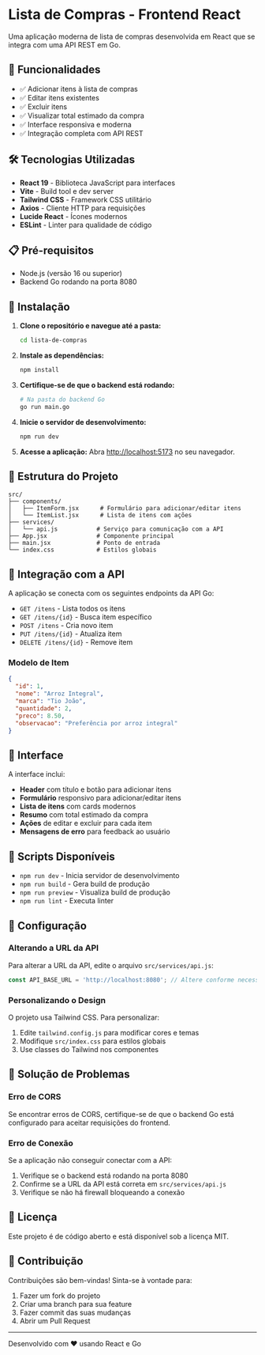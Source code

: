 # Lista de Compras - Frontend React

Uma aplicação moderna de lista de compras desenvolvida em React que se integra com uma API REST em Go.

## 🚀 Funcionalidades

- ✅ Adicionar itens à lista de compras
- ✅ Editar itens existentes
- ✅ Excluir itens
- ✅ Visualizar total estimado da compra
- ✅ Interface responsiva e moderna
- ✅ Integração completa com API REST

## 🛠️ Tecnologias Utilizadas

- **React 19** - Biblioteca JavaScript para interfaces
- **Vite** - Build tool e dev server
- **Tailwind CSS** - Framework CSS utilitário
- **Axios** - Cliente HTTP para requisições
- **Lucide React** - Ícones modernos
- **ESLint** - Linter para qualidade de código

## 📋 Pré-requisitos

- Node.js (versão 16 ou superior)
- Backend Go rodando na porta 8080

## 🔧 Instalação

1. **Clone o repositório e navegue até a pasta:**
   ```bash
   cd lista-de-compras
   ```

2. **Instale as dependências:**
   ```bash
   npm install
   ```

3. **Certifique-se de que o backend está rodando:**
   ```bash
   # Na pasta do backend Go
   go run main.go
   ```

4. **Inicie o servidor de desenvolvimento:**
   ```bash
   npm run dev
   ```

5. **Acesse a aplicação:**
   Abra [http://localhost:5173](http://localhost:5173) no seu navegador.

## 📁 Estrutura do Projeto

```
src/
├── components/
│   ├── ItemForm.jsx      # Formulário para adicionar/editar itens
│   └── ItemList.jsx      # Lista de itens com ações
├── services/
│   └── api.js           # Serviço para comunicação com a API
├── App.jsx              # Componente principal
├── main.jsx             # Ponto de entrada
└── index.css            # Estilos globais
```

## 🔌 Integração com a API

A aplicação se conecta com os seguintes endpoints da API Go:

- `GET /itens` - Lista todos os itens
- `GET /itens/{id}` - Busca item específico
- `POST /itens` - Cria novo item
- `PUT /itens/{id}` - Atualiza item
- `DELETE /itens/{id}` - Remove item

### Modelo de Item

```json
{
  "id": 1,
  "nome": "Arroz Integral",
  "marca": "Tio João",
  "quantidade": 2,
  "preco": 8.50,
  "observacao": "Preferência por arroz integral"
}
```

## 🎨 Interface

A interface inclui:

- **Header** com título e botão para adicionar itens
- **Formulário** responsivo para adicionar/editar itens
- **Lista de itens** com cards modernos
- **Resumo** com total estimado da compra
- **Ações** de editar e excluir para cada item
- **Mensagens de erro** para feedback ao usuário

## 🚀 Scripts Disponíveis

- `npm run dev` - Inicia servidor de desenvolvimento
- `npm run build` - Gera build de produção
- `npm run preview` - Visualiza build de produção
- `npm run lint` - Executa linter

## 🔧 Configuração

### Alterando a URL da API

Para alterar a URL da API, edite o arquivo `src/services/api.js`:

```javascript
const API_BASE_URL = 'http://localhost:8080'; // Altere conforme necessário
```

### Personalizando o Design

O projeto usa Tailwind CSS. Para personalizar:

1. Edite `tailwind.config.js` para modificar cores e temas
2. Modifique `src/index.css` para estilos globais
3. Use classes do Tailwind nos componentes

## 🐛 Solução de Problemas

### Erro de CORS

Se encontrar erros de CORS, certifique-se de que o backend Go está configurado para aceitar requisições do frontend.

### Erro de Conexão

Se a aplicação não conseguir conectar com a API:
1. Verifique se o backend está rodando na porta 8080
2. Confirme se a URL da API está correta em `src/services/api.js`
3. Verifique se não há firewall bloqueando a conexão

## 📝 Licença

Este projeto é de código aberto e está disponível sob a licença MIT.

## 🤝 Contribuição

Contribuições são bem-vindas! Sinta-se à vontade para:

1. Fazer um fork do projeto
2. Criar uma branch para sua feature
3. Fazer commit das suas mudanças
4. Abrir um Pull Request

---

Desenvolvido com ❤️ usando React e Go

